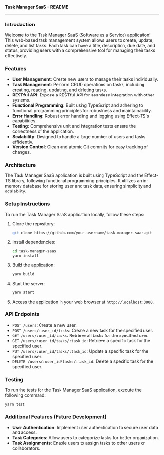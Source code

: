 **Task Manager SaaS - README**

---

### Introduction

Welcome to the Task Manager SaaS (Software as a Service) application! This web-based task management system allows users to create, update, delete, and list tasks. Each task can have a title, description, due date, and status, providing users with a comprehensive tool for managing their tasks effectively.

### Features

- **User Management**: Create new users to manage their tasks individually.
- **Task Management**: Perform CRUD operations on tasks, including creating, reading, updating, and deleting tasks.
- **RESTful API**: Expose a RESTful API for seamless integration with other systems.
- **Functional Programming**: Built using TypeScript and adhering to functional programming principles for robustness and maintainability.
- **Error Handling**: Robust error handling and logging using Effect-TS's capabilities.
- **Testing**: Comprehensive unit and integration tests ensure the correctness of the application.
- **Scalability**: Designed to handle a large number of users and tasks efficiently.
- **Version Control**: Clean and atomic Git commits for easy tracking of changes.

### Architecture

The Task Manager SaaS application is built using TypeScript and the Effect-TS library, following functional programming principles. It utilizes an in-memory database for storing user and task data, ensuring simplicity and scalability.

### Setup Instructions

To run the Task Manager SaaS application locally, follow these steps:

1. Clone the repository:

   ```bash
   git clone https://github.com/your-username/task-manager-saas.git
   ```

2. Install dependencies:

   ```bash
   cd task-manager-saas
   yarn install
   ```

3. Build the application:

   ```bash
   yarn build
   ```

4. Start the server:

   ```bash
   yarn start
   ```

5. Access the application in your web browser at `http://localhost:3000`.

### API Endpoints

- `POST /users`: Create a new user.
- `POST /users/:user_id/tasks`: Create a new task for the specified user.
- `GET /users/:user_id/tasks`: Retrieve all tasks for the specified user.
- `GET /users/:user_id/tasks/:task_id`: Retrieve a specific task for the specified user.
- `PUT /users/:user_id/tasks/:task_id`: Update a specific task for the specified user.
- `DELETE /users/:user_id/tasks/:task_id`: Delete a specific task for the specified user.

### Testing

To run the tests for the Task Manager SaaS application, execute the following command:

```bash
yarn test
```

### Additional Features (Future Development)

- **User Authentication**: Implement user authentication to secure user data and access.
- **Task Categories**: Allow users to categorize tasks for better organization.
- **Task Assignments**: Enable users to assign tasks to other users or collaborators.
